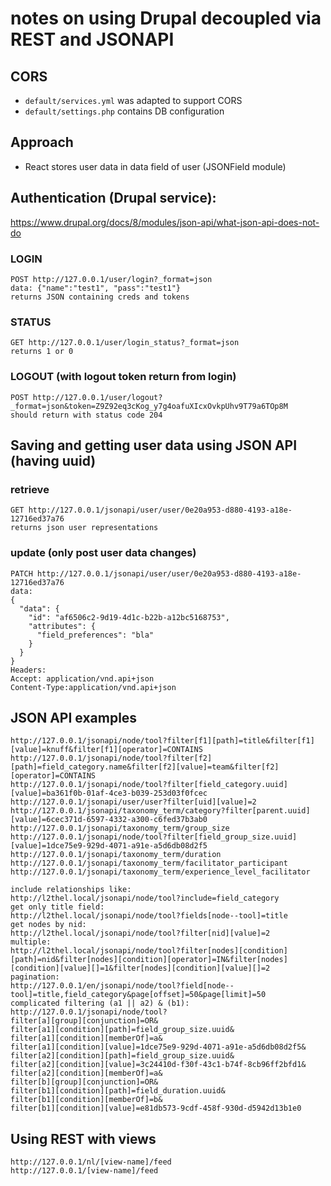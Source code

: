 # notes on using Drupal decoupled via REST and JSONAPI

## CORS

- `default/services.yml` was adapted to support CORS
- `default/settings.php` contains DB configuration

## Approach

- React stores user data in data field of user (JSONField module)

## Authentication (Drupal service):

https://www.drupal.org/docs/8/modules/json-api/what-json-api-does-not-do

### LOGIN
    POST http://127.0.0.1/user/login?_format=json
    data: {"name":"test1", "pass":"test1"}
    returns JSON containing creds and tokens

### STATUS
    GET http://127.0.0.1/user/login_status?_format=json
    returns 1 or 0

### LOGOUT (with logout token return from login)
    POST http://127.0.0.1/user/logout?_format=json&token=Z9Z92eq3cKog_y7g4oafuXIcxOvkpUhv9T79a6TOp8M
    should return with status code 204

## Saving and getting user data using JSON API (having uuid)

### retrieve
    GET http://127.0.0.1/jsonapi/user/user/0e20a953-d880-4193-a18e-12716ed37a76
    returns json user representations

### update (only post user data changes)
    PATCH http://127.0.0.1/jsonapi/user/user/0e20a953-d880-4193-a18e-12716ed37a76
    data:
    {
      "data": {
        "id": "af6506c2-9d19-4d1c-b22b-a12bc5168753",
        "attributes": {
          "field_preferences": "bla"
        }
      }
    }
    Headers:
    Accept: application/vnd.api+json
    Content-Type:application/vnd.api+json

## JSON API examples

    http://127.0.0.1/jsonapi/node/tool?filter[f1][path]=title&filter[f1][value]=knuff&filter[f1][operator]=CONTAINS
    http://127.0.0.1/jsonapi/node/tool?filter[f2][path]=field_category.name&filter[f2][value]=team&filter[f2][operator]=CONTAINS
    http://127.0.0.1/jsonapi/node/tool?filter[field_category.uuid][value]=ba361f0b-01af-4ce3-b039-253d03f0fcec
    http://127.0.0.1/jsonapi/user/user?filter[uid][value]=2
    http://127.0.0.1/jsonapi/taxonomy_term/category?filter[parent.uuid][value]=6cec371d-6597-4332-a300-c6fed37b3ab0
    http://127.0.0.1/jsonapi/taxonomy_term/group_size
    http://127.0.0.1/jsonapi/node/tool?filter[field_group_size.uuid][value]=1dce75e9-929d-4071-a91e-a5d6db08d2f5
    http://127.0.0.1/jsonapi/taxonomy_term/duration
    http://127.0.0.1/jsonapi/taxonomy_term/facilitator_participant
    http://127.0.0.1/jsonapi/taxonomy_term/experience_level_facilitator
  
    include relationships like:
    http://l2thel.local/jsonapi/node/tool?include=field_category
    get only title field:
    http://l2thel.local/jsonapi/node/tool?fields[node--tool]=title
    get nodes by nid:
    http://l2thel.local/jsonapi/node/tool?filter[nid][value]=2
    multiple:
    http://l2thel.local/jsonapi/node/tool?filter[nodes][condition][path]=nid&filter[nodes][condition][operator]=IN&filter[nodes][condition][value][]=1&filter[nodes][condition][value][]=2
    pagination:
    http://127.0.0.1/en/jsonapi/node/tool?field[node--tool]=title,field_category&page[offset]=50&page[limit]=50
    complicated filtering (a1 || a2) & (b1):
    http://127.0.0.1/jsonapi/node/tool?
    filter[a][group][conjunction]=OR&
    filter[a1][condition][path]=field_group_size.uuid&
    filter[a1][condition][memberOf]=a&
    filter[a1][condition][value]=1dce75e9-929d-4071-a91e-a5d6db08d2f5&
    filter[a2][condition][path]=field_group_size.uuid&
    filter[a2][condition][value]=3c24410d-f30f-43c1-b74f-8cb96ff2bfd1&
    filter[a2][condition][memberOf]=a&
    filter[b][group][conjunction]=OR&
    filter[b1][condition][path]=field_duration.uuid&
    filter[b1][condition][memberOf]=b&
    filter[b1][condition][value]=e81db573-9cdf-458f-930d-d5942d13b1e0

## Using REST with views
    http://127.0.0.1/nl/[view-name]/feed
    http://127.0.0.1/[view-name]/feed
